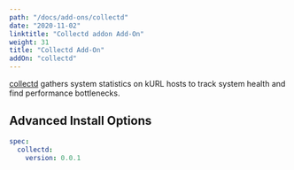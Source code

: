 ```yaml
---
path: "/docs/add-ons/collectd"
date: "2020-11-02"
linktitle: "Collectd addon Add-On"
weight: 31
title: "Collectd Add-On"
addOn: "collectd"
---
```

[collectd](https://collectd.org/) gathers system statistics on kURL hosts to track system health and find performance bottlenecks.

## Advanced Install Options

```yaml
spec:
  collectd:
    version: 0.0.1
```
